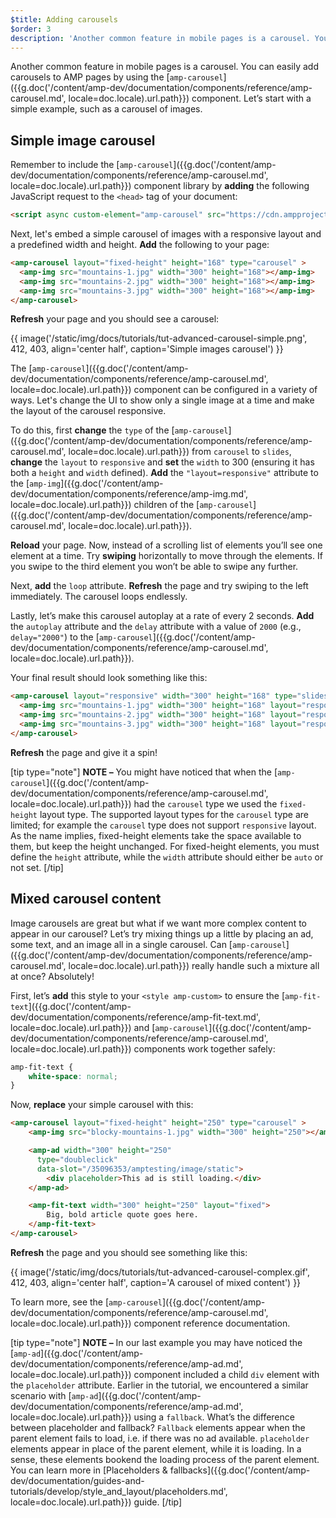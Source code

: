 ```yaml
---
$title: Adding carousels
$order: 3
description: 'Another common feature in mobile pages is a carousel. You can easily add carousels to AMP pages by using the amp-carousel component.'
---
```


Another common feature in mobile pages is a carousel.  You can easily add carousels to AMP pages by using the [`amp-carousel`]({{g.doc('/content/amp-dev/documentation/components/reference/amp-carousel.md', locale=doc.locale).url.path}}) component. Let’s start with a simple example, such as a carousel of images.

## Simple image carousel

Remember to include the [`amp-carousel`]({{g.doc('/content/amp-dev/documentation/components/reference/amp-carousel.md', locale=doc.locale).url.path}}) component library by **adding** the following JavaScript request to the `<head>` tag of your document:

```html
<script async custom-element="amp-carousel" src="https://cdn.ampproject.org/v0/amp-carousel-0.1.js"></script>
```

Next, let's embed a simple carousel of images with a responsive layout and a predefined width and height. **Add** the following to your page:

```html
<amp-carousel layout="fixed-height" height="168" type="carousel" >
  <amp-img src="mountains-1.jpg" width="300" height="168"></amp-img>
  <amp-img src="mountains-2.jpg" width="300" height="168"></amp-img>
  <amp-img src="mountains-3.jpg" width="300" height="168"></amp-img>
</amp-carousel>
```

**Refresh** your page and you should see a carousel:

{{ image('/static/img/docs/tutorials/tut-advanced-carousel-simple.png', 412, 403, align='center half', caption='Simple images carousel') }}

The [`amp-carousel`]({{g.doc('/content/amp-dev/documentation/components/reference/amp-carousel.md', locale=doc.locale).url.path}}) component can be configured in a variety of ways.  Let's change the UI to show only a single image at a time and make the layout of the carousel responsive.

To do this, first **change** the `type` of the [`amp-carousel`]({{g.doc('/content/amp-dev/documentation/components/reference/amp-carousel.md', locale=doc.locale).url.path}}) from `carousel` to `slides`, **change** the `layout` to `responsive` and **set** the `width` to 300 (ensuring it has both a `height` and `width` defined).  **Add** the `"layout=responsive"` attribute to the [`amp-img`]({{g.doc('/content/amp-dev/documentation/components/reference/amp-img.md', locale=doc.locale).url.path}}) children of the [`amp-carousel`]({{g.doc('/content/amp-dev/documentation/components/reference/amp-carousel.md', locale=doc.locale).url.path}}).

**Reload** your page. Now, instead of a scrolling list of elements you’ll see one element at a time. Try **swiping** horizontally to move through the elements. If you swipe to the third element you won’t be able to swipe any further.

Next, **add** the `loop` attribute. **Refresh** the page and try swiping to the left immediately. The carousel loops endlessly.

Lastly, let’s make this carousel autoplay at a rate of every 2 seconds. **Add** the `autoplay` attribute and the `delay` attribute with a value of `2000` (e.g., `delay="2000"`) to the [`amp-carousel`]({{g.doc('/content/amp-dev/documentation/components/reference/amp-carousel.md', locale=doc.locale).url.path}}).

Your final result should look something like this:

```html
<amp-carousel layout="responsive" width="300" height="168" type="slides" autoplay delay="2000" loop>
  <amp-img src="mountains-1.jpg" width="300" height="168" layout="responsive"></amp-img>
  <amp-img src="mountains-2.jpg" width="300" height="168" layout="responsive"></amp-img>
  <amp-img src="mountains-3.jpg" width="300" height="168" layout="responsive"></amp-img>
</amp-carousel>
```

**Refresh** the page and give it a spin!

[tip type="note"]
**NOTE –**  You might have noticed that when the [`amp-carousel`]({{g.doc('/content/amp-dev/documentation/components/reference/amp-carousel.md', locale=doc.locale).url.path}}) had the `carousel` type we used the `fixed-height` layout type.  The supported layout types for the `carousel` type are limited; for example the `carousel` type does not support `responsive` layout.  As the name implies, fixed-height elements take the space available to them, but keep the height unchanged. For fixed-height elements, you must define the `height` attribute, while the `width` attribute should either be `auto` or not set.
[/tip]

## Mixed carousel content

Image carousels are great but what if we want more complex content to appear in our carousel? Let’s try mixing things up a little by placing an ad, some text, and an image all in a single carousel. Can [`amp-carousel`]({{g.doc('/content/amp-dev/documentation/components/reference/amp-carousel.md', locale=doc.locale).url.path}}) really handle such a mixture all at once? Absolutely!

First, let’s **add** this style to your `<style amp-custom>` to ensure the [`amp-fit-text`]({{g.doc('/content/amp-dev/documentation/components/reference/amp-fit-text.md', locale=doc.locale).url.path}}) and [`amp-carousel`]({{g.doc('/content/amp-dev/documentation/components/reference/amp-carousel.md', locale=doc.locale).url.path}}) components work together safely:

```css
amp-fit-text {
    white-space: normal;
}
```

Now, **replace** your simple carousel with this:

```html
<amp-carousel layout="fixed-height" height="250" type="carousel" >
    <amp-img src="blocky-mountains-1.jpg" width="300" height="250"></amp-img>

    <amp-ad width="300" height="250"
      type="doubleclick"
      data-slot="/35096353/amptesting/image/static">
        <div placeholder>This ad is still loading.</div>
    </amp-ad>

    <amp-fit-text width="300" height="250" layout="fixed">
        Big, bold article quote goes here.
    </amp-fit-text>
</amp-carousel>
```

**Refresh** the page and you should see something like this:

{{ image('/static/img/docs/tutorials/tut-advanced-carousel-complex.gif', 412, 403, align='center half', caption='A carousel of mixed content') }}

To learn more, see the [`amp-carousel`]({{g.doc('/content/amp-dev/documentation/components/reference/amp-carousel.md', locale=doc.locale).url.path}}) component reference documentation.

[tip type="note"]
**NOTE –**  In our last example you may have noticed the [`amp-ad`]({{g.doc('/content/amp-dev/documentation/components/reference/amp-ad.md', locale=doc.locale).url.path}}) component included a child `div` element with the `placeholder` attribute. Earlier in the tutorial, we encountered a similar scenario with [`amp-ad`]({{g.doc('/content/amp-dev/documentation/components/reference/amp-ad.md', locale=doc.locale).url.path}}) using a `fallback`. What’s the difference between placeholder and fallback? `Fallback` elements appear when the parent element fails to load, i.e. if there was no ad available. `placeholder` elements appear in place of the parent element, while it is loading. In a sense, these elements bookend the loading process of the parent element. You can learn more in [Placeholders & fallbacks]({{g.doc('/content/amp-dev/documentation/guides-and-tutorials/develop/style_and_layout/placeholders.md', locale=doc.locale).url.path}}) guide.
[/tip]
